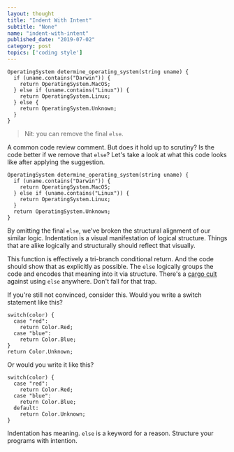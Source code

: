 ```yaml
---
layout: thought
title: "Indent With Intent"
subtitle: "None"
name: "indent-with-intent"
published_date: "2019-07-02"
category: post
topics: ['coding style']
---
```


```
OperatingSystem determine_operating_system(string uname) {
  if (uname.contains("Darwin")) {
    return OperatingSystem.MacOS;
  } else if (uname.contains("Linux")) {
    return OperatingSystem.Linux;
  } else {
    return OperatingSystem.Unknown;
  }
}
```

> Nit: you can remove the final `else`.

A common code review comment. But does it hold up to scrutiny? Is the code
better if we remove that `else`? Let's take a look at what this code looks like
after applying the suggestion.

```
OperatingSystem determine_operating_system(string uname) {
  if (uname.contains("Darwin")) {
    return OperatingSystem.MacOS;
  } else if (uname.contains("Linux")) {
    return OperatingSystem.Linux;
  }
  return OperatingSystem.Unknown;
}
```

By omitting the final `else`, we've broken the structural alignment of our
similar logic. Indentation is a visual manifestation of logical structure.
Things that are alike logically and structurally should reflect that visually.

This function is effectively a tri-branch conditional return. And the code
should show that as explicitly as possible. The `else` logically groups the
code and encodes that meaning into it via structure. There's a [cargo
cult](/thought/cargo-cult-programming) against using `else` anywhere. Don't
fall for that trap.

If you're still not convinced, consider this. Would you write a switch statement
like this?

```
switch(color) {
  case "red":
    return Color.Red;
  case "blue":
    return Color.Blue;
}
return Color.Unknown;
```

Or would you write it like this?

```
switch(color) {
  case "red":
    return Color.Red;
  case "blue":
    return Color.Blue;
  default:
    return Color.Unknown;
}
```

Indentation has meaning. `else` is a keyword for a reason. Structure your
programs with intention.

